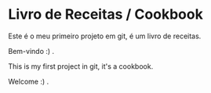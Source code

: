 # Livro de Receitas / Cookbook

Este é o meu primeiro projeto em git, é um livro de receitas.

Bem-vindo :) .

This is my first project in git, it's a cookbook.

Welcome :) .

